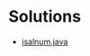 # Solutions

- [isalnum.java](https://github.com/jeffrey-a-meunier/gsi_code_challenge/blob/gh-pages/gsi_code_challenge/isalnum.java)
